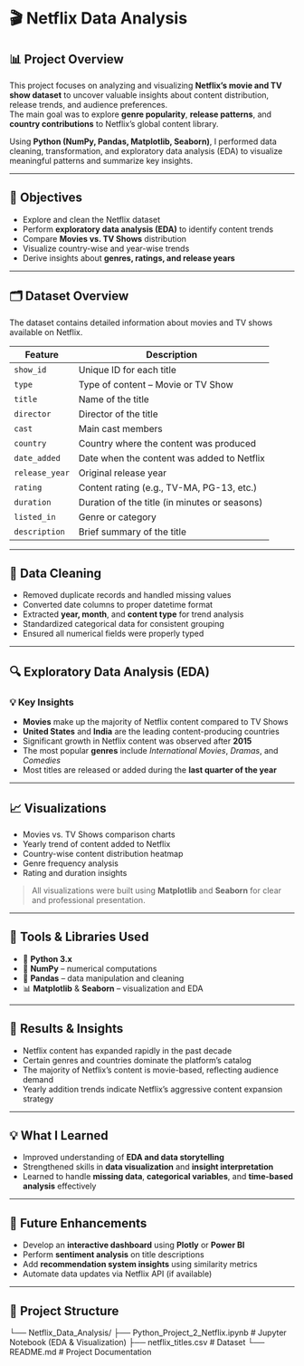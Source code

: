 # 🎬 Netflix Data Analysis

## 📊 Project Overview  
This project focuses on analyzing and visualizing **Netflix’s movie and TV show dataset** to uncover valuable insights about content distribution, release trends, and audience preferences.  
The main goal was to explore **genre popularity**, **release patterns**, and **country contributions** to Netflix’s global content library.

Using **Python (NumPy, Pandas, Matplotlib, Seaborn)**, I performed data cleaning, transformation, and exploratory data analysis (EDA) to visualize meaningful patterns and summarize key insights.

---

## 🎯 Objectives  
- Explore and clean the Netflix dataset  
- Perform **exploratory data analysis (EDA)** to identify content trends  
- Compare **Movies vs. TV Shows** distribution  
- Visualize country-wise and year-wise trends  
- Derive insights about **genres, ratings, and release years**

---

## 🗂️ Dataset Overview  
The dataset contains detailed information about movies and TV shows available on Netflix.

| Feature | Description |
|----------|--------------|
| `show_id` | Unique ID for each title |
| `type` | Type of content – Movie or TV Show |
| `title` | Name of the title |
| `director` | Director of the title |
| `cast` | Main cast members |
| `country` | Country where the content was produced |
| `date_added` | Date when the content was added to Netflix |
| `release_year` | Original release year |
| `rating` | Content rating (e.g., TV-MA, PG-13, etc.) |
| `duration` | Duration of the title (in minutes or seasons) |
| `listed_in` | Genre or category |
| `description` | Brief summary of the title |

---

## 🧹 Data Cleaning  
- Removed duplicate records and handled missing values  
- Converted date columns to proper datetime format  
- Extracted **year, month**, and **content type** for trend analysis  
- Standardized categorical data for consistent grouping  
- Ensured all numerical fields were properly typed  

---

## 🔍 Exploratory Data Analysis (EDA)

### 💡 Key Insights  
- **Movies** make up the majority of Netflix content compared to TV Shows  
- **United States** and **India** are the leading content-producing countries  
- Significant growth in Netflix content was observed after **2015**  
- The most popular **genres** include *International Movies*, *Dramas*, and *Comedies*  
- Most titles are released or added during the **last quarter of the year**

---

## 📈 Visualizations  
- Movies vs. TV Shows comparison charts  
- Yearly trend of content added to Netflix  
- Country-wise content distribution heatmap  
- Genre frequency analysis  
- Rating and duration insights  

> All visualizations were built using **Matplotlib** and **Seaborn** for clear and professional presentation.

---

## 🧭 Tools & Libraries Used  
- 🐍 **Python 3.x**  
- 🔢 **NumPy** – numerical computations  
- 🧮 **Pandas** – data manipulation and cleaning  
- 📊 **Matplotlib** & **Seaborn** – visualization and EDA  

---

## 🚀 Results & Insights  
- Netflix content has expanded rapidly in the past decade  
- Certain genres and countries dominate the platform’s catalog  
- The majority of Netflix’s content is movie-based, reflecting audience demand  
- Yearly addition trends indicate Netflix’s aggressive content expansion strategy  

---

## 💡 What I Learned  
- Improved understanding of **EDA and data storytelling**  
- Strengthened skills in **data visualization** and **insight interpretation**  
- Learned to handle **missing data**, **categorical variables**, and **time-based analysis** effectively  

---

## 🔮 Future Enhancements  
- Develop an **interactive dashboard** using **Plotly** or **Power BI**  
- Perform **sentiment analysis** on title descriptions  
- Add **recommendation system insights** using similarity metrics  
- Automate data updates via Netflix API (if available)  

---


## 📁 Project Structure

└── Netflix_Data_Analysis/
    ├── Python_Project_2_Netflix.ipynb    # Jupyter Notebook (EDA & Visualization)
    ├── netflix_titles.csv                # Dataset
    └── README.md                         # Project Documentation



